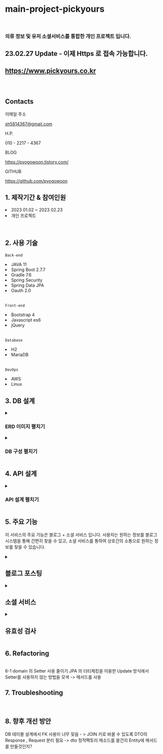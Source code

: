# main-project-pickyours 

<br/>
  
### 의류 정보 및 유저 소셜서비스를 통합한 개인 프로젝트 입니다.
 ## 23.02.27 Update - 이제 Https 로 접속 가능합니다.
## <https://www.pickyours.co.kr>

##
<br/>



## Contacts

 이메일 주소
 
 sh5814367@gmail.com
 
 H.P.
 
 010 - 2217 - 4367
 
 BLOG
 
 <https://pyogowoon.tistory.com/>
 
 GITHUB
 
 <https://github.com/pyogowoon>
 
 
##

## 1. 제작기간 & 참여인원
<li> 2023 01.02 ~ 2023 02.23 </li>
<li> 개인 프로젝트 </li>
<br/>
<br/>

## 2. 사용 기술
 ` Back-end `
 
<li> JAVA 11 </li>
 
 
<li> Spring Boot 2.7.7 </li>
 
 
<li> Gradle 7.6 </li>

 
<li> Spring Security </li>

 
<li> Spring Data JPA </li>

 
<li> Oauth 2.0 </li>
<br/>
 
 ` Front-end 
 `
 <li> Bootstrap 4 </li>
 <li> Javascript es6 </li>
 <li> jQuery </li>
  
<br/>

` Database `
<li> H2 </li>
<li> MariaDB </li>

<br/>

` DevOps `
 <li> AWS</li>
 <li>Linux</li>
 
 ## 3. DB 설계 
 <details>
 <summary> <h3> ERD 이미지 펼치기 </h3> </summary>
 
 <img src="./src/main/resources/static/images/ERD.png">
 
 </details>
 
 
  <details>
 <summary> <h3> DB 구성 펼치기 </h3> </summary>
 
 
 </details>
 
 
 
 
 ## 4. API 설계
 <details>
 <summary> <h3> API 설계 펼치기 </h3> </summary>
 
 </details>
 
 ## 5. 주요 기능
 
 이 서비스의 주요 기능은 블로그 + 소셜 서비스 입니다.
 사용자는 원하는 정보를 블로그 시스템을 통해 간편히 찾을 수 있고, 소셜 서비스를 통하여 상호간의 소통으로
 원하는 정보를 찾을 수 있습니다.
 


<details>
 <summary> <H2>블로그 포스팅 </h2></summary> 

<!-- summary 아래 한칸 공백 두어야함 -->
## 접은 제목
접은 내용
</details>

<details>
 <summary> <h2> 소셜 서비스 </h2> </summary>
 
 
 내용
 </details>
  
  <details>
 <summary> <h2> 유효성 검사 </h2> </summary>
 
 
 내용
 </details>
  
  
 
 ## 6. Refactoring
 
 <br/>
 6-1 domain 의 Setter 사용 줄이기
  JPA 의 더티체킹을 이용한 Update 방식에서 Setter를 사용하지 않는 방법을 모색 -> 메서드를 사용
 

 ## 7. Troubleshooting
 <br/>
 
 ## 8. 향후 개선 방안
 
  DB 테이블 설계에서 FK 사용이 너무 잦음 - > JOIN 키로 바꿀 수 있도록
  DTO의 Response , Request 분리 필요 -> dto 정적팩토리 메소드를 쓸건지 Entity에 메서드를 만들것인지?
  
  
 
